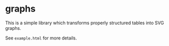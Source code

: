 # graphs
This is a simple library which transforms properly structured tables into SVG graphs.

See `example.html` for more details.
